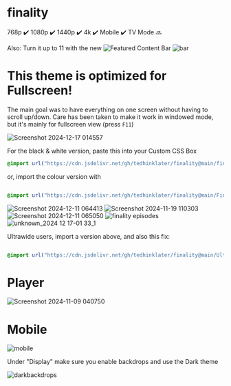 # finality 
768p :heavy_check_mark: 1080p :heavy_check_mark: 1440p :heavy_check_mark: 4k :heavy_check_mark: Mobile :heavy_check_mark: TV Mode :soon:

Also: Turn it up to 11 with the new ![Featured Content Bar](https://github.com/tedhinklater/Jellyfin-Featured-Content-Bar) 
![bar](https://github.com/user-attachments/assets/f2c45f47-3530-4525-9f89-fe4e96c7676f)

# This theme is optimized for Fullscreen! 
The main goal was to have everything on one screen without having to scroll up/down.
Care has been taken to make it work in windowed mode, but it's mainly for fullscreen view (press ```F11```)

![Screenshot 2024-12-17 014557](https://github.com/user-attachments/assets/827ef13c-fa97-494c-9a02-11530907659d)

For the black & white version, paste this into your Custom CSS Box

```css
@import url("https://cdn.jsdelivr.net/gh/tedhinklater/finality@main/finality.css");

```

or, import the colour version with

```css

@import url("https://cdn.jsdelivr.net/gh/tedhinklater/finality@main/Finality-Coloured.css");

```

![Screenshot 2024-12-11 064413](https://github.com/user-attachments/assets/657fb2df-40dd-42ee-b4d1-5b1691010b4d)
![Screenshot 2024-11-19 110303](https://i.imgur.com/S5Pgjip.png)
![Screenshot 2024-12-11 065050](https://github.com/user-attachments/assets/957fed52-2749-46f5-bd7c-8d75565d52f2)
![finality episodes](https://github.com/user-attachments/assets/139e219c-a431-467f-b393-184cf7e045d8)
![unknown_2024 12 17-01 33_1](https://github.com/user-attachments/assets/e8e6f142-f4c1-48fe-9784-b725fe19cea3)

Ultrawide users, import a version above, and also this fix: 

```css

@import url("https://cdn.jsdelivr.net/gh/tedhinklater/finality@main/UltrawideFix.css");

```

# Player 
![Screenshot 2024-11-09 040750](https://github.com/user-attachments/assets/8569475b-c90d-4a42-8f5e-aea786a78105)

# Mobile
![mobile](https://github.com/tedhinklater/finality/assets/66086488/a0fb2aec-2794-4d68-b96c-9a144844729a)

Under "Display" make sure you enable backdrops and use the Dark theme

![darkbackdrops](https://github.com/user-attachments/assets/b69b1143-22c1-48df-b8e5-5aaa1869a97f)
